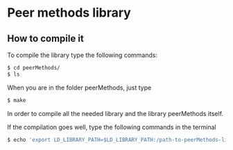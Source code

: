 # Peer methods library

## How to compile it

To compile the library type the following commands:

```bash
$ cd peerMethods/
$ ls
```

When you are in the folder peerMethods, just type
```bash
$ make 
```

In order to compile all the needed library and the library peerMethods itself.

If the compilation goes well, type the following commands in the terminal

```bash
$ echo 'export LD_LIBRARY_PATH=$LD_LIBRARY_PATH:/path-to-peerMethods-library/peerMethods/lib' >> ~/.bashrc
```